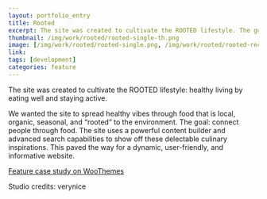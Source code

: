```yaml
---
layout: portfolio_entry
title: Rooted
excerpt: The site was created to cultivate the ROOTED lifestyle. The goal – connect people through food. The site uses a powerful content builder and advanced search to show off these delectable culinary inspirations. This paved the way for a dynamic, user-friendly, and informative website.
thumbnail: /img/work/rooted/rooted-single-th.png
image: [/img/work/rooted/rooted-single.png, /img/work/rooted/rooted-recipes-all.png, /img/work/rooted/rooted-challenge.png]
link: 
tags: [development]
categories: feature
---
```


The site was created to cultivate the ROOTED lifestyle: healthy living by eating well and staying active. 

We wanted the site to spread healthy vibes through food that is local, organic, seasonal, and “rooted” to the environment. The goal: connect people through food. The site uses a powerful content builder and advanced search capabilities to show off these delectable culinary inspirations. This paved the way for a dynamic, user-friendly, and informative website.

[Feature case study on WooThemes](http://www.woothemes.com/2012/04/case-study-rooted/)

Studio credits: verynice